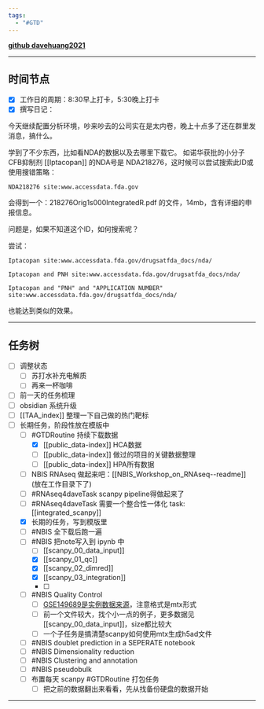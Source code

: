 ```yaml
---
tags:
  - "#GTD"
---
```

[**github davehuang2021**](https://github.com/davehuang2021)

---
## 时间节点

- [x] 工作日的周期：8:30早上打卡，5:30晚上打卡
- [x] 撰写日记：

今天继续配置分析环境，吵来吵去的公司实在是太内卷，晚上十点多了还在群里发消息，搞什么。

学到了不少东西，比如看NDA的数据以及去哪里下载它。
如诺华获批的小分子CFB抑制剂 [[Iptacopan]] 的NDA号是 NDA218276，这时候可以尝试搜索此ID或使用搜错策略：
```
NDA218276 site:www.accessdata.fda.gov
```

会得到一个：218276Orig1s000IntegratedR.pdf 的文件，14mb，含有详细的申报信息。

问题是，如果不知道这个ID，如何搜索呢？

尝试：
```
Iptacopan site:www.accessdata.fda.gov/drugsatfda_docs/nda/

Iptacopan and PNH site:www.accessdata.fda.gov/drugsatfda_docs/nda/

Iptacopan and "PNH" and "APPLICATION NUMBER" site:www.accessdata.fda.gov/drugsatfda_docs/nda/

```
也能达到类似的效果。

---
## 任务树

- [ ] 调整状态
	- [ ] 苏打水补充电解质
	- [ ] 再来一杯咖啡
- [ ] 前一天的任务梳理
- [ ] obsidian 系统升级
- [ ] [[TAA_index]] 整理一下自己做的热门靶标
- [ ] 长期任务，阶段性放在模版中
	- [ ] #GTDRoutine 持续下载数据
		- [x] [[public_data-index]] HCA数据
		- [ ] [[public_data-index]] 做过的项目的关键数据整理
		- [ ] [[public_data-index]] HPA所有数据
	- [ ] NBIS RNAseq 做起来吧：[[NBIS_Workshop_on_RNAseq--readme]] (放在工作目录下了)
	- [ ] #RNAseq4daveTask scanpy pipeline得做起来了
	- [ ] #RNAseq4daveTask 需要一个整合性一体化 task: [[integrated_scanpy]]
    - [x] 长期的任务，写到模版里
    - [ ] #NBIS 全下载后跑一遍
    - [ ] #NBIS 把note写入到 ipynb 中
	    - [ ] [[scanpy_00_data_input]]
	    - [x] [[scanpy_01_qc]]
	    - [x] [[scanpy_02_dimred]]
	    - [x] [[scanpy_03_integration]]
	    - [ ] 
    - [ ] #NBIS Quality Control
	    - [ ] [GSE149689是实例数据来源](https://www.ncbi.nlm.nih.gov/geo/query/acc.cgi?acc=GSE149689)，注意格式是mtx形式 
	    - [ ] 前一个文件较大，找个小一点的例子，更多数据见[[scanpy_00_data_input]]，size都比较大
	    - [ ] 一个子任务是搞清楚scanpy如何使用mtx生成h5ad文件
    - [ ] #NBIS doublet prediction in a SEPERATE notebook
    - [ ] #NBIS Dimensionality reduction
    - [ ] #NBIS Clustering and annotation
    - [ ] #NBIS pseudobulk
    - [ ] 布置每天 scanpy #GTDRoutine 打包任务
	    - [ ] 把之前的数据翻出来看看，先从找备份硬盘的数据开始
    
---
